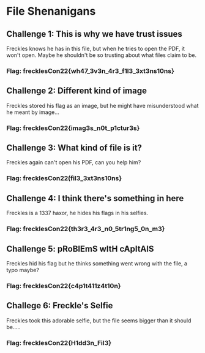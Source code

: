 # File Shenanigans

## Challenge 1: This is why we have trust issues
Freckles knows he has in this file, but when he tries to open the PDF, it won't open. Maybe he shouldn't be so trusting about what files claim to be.
### Flag: frecklesCon22{wh47_3v3n_4r3_f1l3_3xt3ns10ns}

## Challenge 2: Different kind of image
Freckles stored his flag as an image, but he might have misunderstood what he meant by image...
### Flag: frecklesCon22{imag3s_n0t_p1ctur3s}

## Challenge 3: What kind of file is it?
Freckles again can't open his PDF, can you help him?
### Flag: frecklesCon22(fil3_3xt3ns10ns}

## Challenge 4: I think there's something in here
Freckles is a 1337 haxor, he hides his flags in his selfies.
### Flag: frecklesCon22{th3r3_4r3_n0_5tr1ng5_0n_m3}

## Challenge 5: pRoBlEmS wItH cApItAlS
Freckles hid his flag but he thinks something went wrong with the file, a typo maybe?
### Flag: frecklesCon22{c4p1t411z4t10n}

## Challege 6: Freckle's Selfie
Freckles took this adorable selfie, but the file seems bigger than it should be.....
### Flag: frecklesCon22{H1dd3n_Fil3}